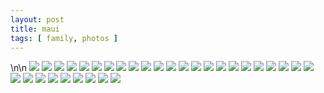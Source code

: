 ```yaml
---
layout: post
title: maui 
tags: [ family, photos ]
---
```


<div class="fotorama" data-allowfullscreen="true">\n<!--https://photos.app.goo.gl/RiyonH7BaSxJBUZKA-->\n    <img src="https://images.northbriton.net/cdn-cgi/image/width=800/https://images.northbriton.net/AP1GczPgIITjQJXoeQgTZDAzJEP_nVdcwuPObla7KBJsX_Cpt8qYyUxuMbkpa-9RDaRnoFEd-ODs9dR_WV2AbY46eNETtSKaFmwKoc1BIQPS_CpkuukqnInY" data-full="https://images.northbriton.net/AP1GczPgIITjQJXoeQgTZDAzJEP_nVdcwuPObla7KBJsX_Cpt8qYyUxuMbkpa-9RDaRnoFEd-ODs9dR_WV2AbY46eNETtSKaFmwKoc1BIQPS_CpkuukqnInY">
    <img src="https://images.northbriton.net/cdn-cgi/image/width=800/https://images.northbriton.net/AP1GczMmdrFROuvVCfUbThY7YklwwyE52QRKqlKi29WM_18nydS69MUWmnnAFHmhLtPTAL2qhJaNFF4POSiyFsuLk7EfdzVGC2PWiEu1Pd-K3RW7DZqRB5ji" data-full="https://images.northbriton.net/AP1GczMmdrFROuvVCfUbThY7YklwwyE52QRKqlKi29WM_18nydS69MUWmnnAFHmhLtPTAL2qhJaNFF4POSiyFsuLk7EfdzVGC2PWiEu1Pd-K3RW7DZqRB5ji">
    <img src="https://images.northbriton.net/cdn-cgi/image/width=800/https://images.northbriton.net/AP1GczPj-wxo5UthLCNnKPt4Rl9BwZ1_Nqr_qOSZ5Qq5IQkUHtXXGNtztExQPSoHXNMFdQa0IaLD3OnUhf8QSWgQu-IPRD1KpFrfAosRqgY1m1vBniDVgWLF" data-full="https://images.northbriton.net/AP1GczPj-wxo5UthLCNnKPt4Rl9BwZ1_Nqr_qOSZ5Qq5IQkUHtXXGNtztExQPSoHXNMFdQa0IaLD3OnUhf8QSWgQu-IPRD1KpFrfAosRqgY1m1vBniDVgWLF">
    <img src="https://images.northbriton.net/cdn-cgi/image/width=800/https://images.northbriton.net/AP1GczPyT86k_V4C0KA3N4TT23JO3glXeuwDQ-6ffFLxeYl1FpqVOPsOgT0D1qARaboqZpU1j7n44nejtUl2W8o_YsN779HNTHQGmp7KeNCpN7SA4UX-Hwfb" data-full="https://images.northbriton.net/AP1GczPyT86k_V4C0KA3N4TT23JO3glXeuwDQ-6ffFLxeYl1FpqVOPsOgT0D1qARaboqZpU1j7n44nejtUl2W8o_YsN779HNTHQGmp7KeNCpN7SA4UX-Hwfb">
    <img src="https://images.northbriton.net/cdn-cgi/image/width=800/https://images.northbriton.net/AP1GczNTWEbZMc7w3QXXCb84XbGb2_TVIFxP1qIc9gvOmMId5l4KTfwtvIBUjhBR97B_KC0XaBXcHBDGHzH2gu5YULeq-0eq6BG5M9Rsr958w2JPGQa69tKN" data-full="https://images.northbriton.net/AP1GczNTWEbZMc7w3QXXCb84XbGb2_TVIFxP1qIc9gvOmMId5l4KTfwtvIBUjhBR97B_KC0XaBXcHBDGHzH2gu5YULeq-0eq6BG5M9Rsr958w2JPGQa69tKN">
    <img src="https://images.northbriton.net/cdn-cgi/image/width=800/https://images.northbriton.net/AP1GczNr6tlodkIPqcBCQ-F4kbRzhZTJCbBUw_rUL6xmQ7lvUq4D6oMmPPwsXNqzqVDWWm757IlihjAcI9nR32IBxJyhoBX5TNh3zAAoF8t4ONCiwTieFCYg" data-full="https://images.northbriton.net/AP1GczNr6tlodkIPqcBCQ-F4kbRzhZTJCbBUw_rUL6xmQ7lvUq4D6oMmPPwsXNqzqVDWWm757IlihjAcI9nR32IBxJyhoBX5TNh3zAAoF8t4ONCiwTieFCYg">
    <img src="https://images.northbriton.net/cdn-cgi/image/width=800/https://images.northbriton.net/AP1GczNL1-DtJYCYWWp-p12zBhnlY6QFZukJiLUAlwm7k9L4UzYj6qTIGoppiNUlG81ROP9OO29nI4Zv2sVVNG110xMC14xQ5owodfjgNk-ZkdOETlNJ89Sy" data-full="https://images.northbriton.net/AP1GczNL1-DtJYCYWWp-p12zBhnlY6QFZukJiLUAlwm7k9L4UzYj6qTIGoppiNUlG81ROP9OO29nI4Zv2sVVNG110xMC14xQ5owodfjgNk-ZkdOETlNJ89Sy">
    <img src="https://images.northbriton.net/cdn-cgi/image/width=800/https://images.northbriton.net/AP1GczMfECLcw4mcjoj10uUIOuFqZnZoGU9zqt3L6pv5BdcPGLPX9IELHhfcyG6tr5Yej347najWWEmURvkjen4uhT13lCwuF_3lHvj5E3O4iM2aE_6Wx2t1" data-full="https://images.northbriton.net/AP1GczMfECLcw4mcjoj10uUIOuFqZnZoGU9zqt3L6pv5BdcPGLPX9IELHhfcyG6tr5Yej347najWWEmURvkjen4uhT13lCwuF_3lHvj5E3O4iM2aE_6Wx2t1">
    <img src="https://images.northbriton.net/cdn-cgi/image/width=800/https://images.northbriton.net/AP1GczOxUF8Mf_3T7VvM_VCJjm-MPiytfhOiIXJkP0UjJ3v1vG6Y-DmkbsFJlByGke8bqgApsa-qI9BwzMXIuOVurvZYe5Jk-foBqLzgBrTeQLD_tuiWjhBx" data-full="https://images.northbriton.net/AP1GczOxUF8Mf_3T7VvM_VCJjm-MPiytfhOiIXJkP0UjJ3v1vG6Y-DmkbsFJlByGke8bqgApsa-qI9BwzMXIuOVurvZYe5Jk-foBqLzgBrTeQLD_tuiWjhBx">
    <img src="https://images.northbriton.net/cdn-cgi/image/width=800/https://images.northbriton.net/AP1GczNwnqro7h98sNLDI6y3oGhVfYRNx_5kHSdGn6t_pdT2dSucKu9kKRpdbKxiuoin2nVrVp7JLbOPk4LnZ_yU7Joz9dMUk9AArqrKMfyPYk9wOj25Y7zx" data-full="https://images.northbriton.net/AP1GczNwnqro7h98sNLDI6y3oGhVfYRNx_5kHSdGn6t_pdT2dSucKu9kKRpdbKxiuoin2nVrVp7JLbOPk4LnZ_yU7Joz9dMUk9AArqrKMfyPYk9wOj25Y7zx">
    <img src="https://images.northbriton.net/cdn-cgi/image/width=800/https://images.northbriton.net/AP1GczOf6AHygJCLvH4qX6QJ6F5T9m3WGecCEUef2-UB2KjAg_-GDemPBcHb64TBWbpt76fEjgVxN2Ruxn_m7aoK8lqkefiu9Py_7PyfmKcaIGOtacaEAjus" data-full="https://images.northbriton.net/AP1GczOf6AHygJCLvH4qX6QJ6F5T9m3WGecCEUef2-UB2KjAg_-GDemPBcHb64TBWbpt76fEjgVxN2Ruxn_m7aoK8lqkefiu9Py_7PyfmKcaIGOtacaEAjus">
    <img src="https://images.northbriton.net/cdn-cgi/image/width=800/https://images.northbriton.net/AP1GczMB10s36LNQnn3RLVVyp5EK0JhmCOjQeOx46ANs0VnUZKHL7q1Kdx12y3-ep-76bJ7HEalYxXgU5sVyOtMD_spz7gb6IQ369SHuRcxLDH02KIa6hlej" data-full="https://images.northbriton.net/AP1GczMB10s36LNQnn3RLVVyp5EK0JhmCOjQeOx46ANs0VnUZKHL7q1Kdx12y3-ep-76bJ7HEalYxXgU5sVyOtMD_spz7gb6IQ369SHuRcxLDH02KIa6hlej">
    <img src="https://images.northbriton.net/cdn-cgi/image/width=800/https://images.northbriton.net/AP1GczMMvdvg4sU3X90_0t-LoIiboUPn6sJrUhWSjpx8kLY9JYL73OjAQU7tbQ_TxPn0XH1AudOlOEk8Pu4eUPb9GZOguGLbJ25wVx0ibBo4GqryKu3a0sfl" data-full="https://images.northbriton.net/AP1GczMMvdvg4sU3X90_0t-LoIiboUPn6sJrUhWSjpx8kLY9JYL73OjAQU7tbQ_TxPn0XH1AudOlOEk8Pu4eUPb9GZOguGLbJ25wVx0ibBo4GqryKu3a0sfl">
    <img src="https://images.northbriton.net/cdn-cgi/image/width=800/https://images.northbriton.net/AP1GczNmHxVX9FFUBgjvDSsmezkQtkb4hp0KEsykQ82yTAV17heRJ7ehSjVurwf9qDGrG2oMo3N6khwTf4_nG6ibqR1pGRWPPbTYL9Rlgb8-o9TPOv60XSYa" data-full="https://images.northbriton.net/AP1GczNmHxVX9FFUBgjvDSsmezkQtkb4hp0KEsykQ82yTAV17heRJ7ehSjVurwf9qDGrG2oMo3N6khwTf4_nG6ibqR1pGRWPPbTYL9Rlgb8-o9TPOv60XSYa">
    <img src="https://images.northbriton.net/cdn-cgi/image/width=800/https://images.northbriton.net/AP1GczNo_WUgIbPfpzIhKSOLei3VVUdgvd1cSZsq0Q4P7RbEa6DTN5Kp4JOk9htHhOGxi-_hzNn6nfRlftqTyKTVtGlyHk5bMQnSLJ-Z9g6AaScKsuYAqV06" data-full="https://images.northbriton.net/AP1GczNo_WUgIbPfpzIhKSOLei3VVUdgvd1cSZsq0Q4P7RbEa6DTN5Kp4JOk9htHhOGxi-_hzNn6nfRlftqTyKTVtGlyHk5bMQnSLJ-Z9g6AaScKsuYAqV06">
    <img src="https://images.northbriton.net/cdn-cgi/image/width=800/https://images.northbriton.net/AP1GczMXE3OS9i8ySqeK5P-tvMwAP94Rd5kHdt-hm17Lmt-V4xa9bwVkaJbWwD1Bi0ucG3joKFv05gwp6dRbciN7Uv55K18b21NGtGwaa-uWoc_coSEWDoCn" data-full="https://images.northbriton.net/AP1GczMXE3OS9i8ySqeK5P-tvMwAP94Rd5kHdt-hm17Lmt-V4xa9bwVkaJbWwD1Bi0ucG3joKFv05gwp6dRbciN7Uv55K18b21NGtGwaa-uWoc_coSEWDoCn">
    <img src="https://images.northbriton.net/cdn-cgi/image/width=800/https://images.northbriton.net/AP1GczMxBCZ87joSO-6QVlP8ubYEEme5xN2uc4DddwuAbAo7j2eJw3HUKiBnatTT2z8PlS5KPyAvK28th6xStmAZrc1g-P49cN9HwLuzIcm2b0hF4rV7Ovga" data-full="https://images.northbriton.net/AP1GczMxBCZ87joSO-6QVlP8ubYEEme5xN2uc4DddwuAbAo7j2eJw3HUKiBnatTT2z8PlS5KPyAvK28th6xStmAZrc1g-P49cN9HwLuzIcm2b0hF4rV7Ovga">
    <img src="https://images.northbriton.net/cdn-cgi/image/width=800/https://images.northbriton.net/AP1GczP7WFqbey6Csa6XDZ_o0HVXUIYzmC4eWtmcww8HOmdu-EeL29SIyS9cGTvxSjw6VGPBWzaEvA37LbDPtW8-JBO9odLK6s3m6G46cjaUbcBReB9vtphf" data-full="https://images.northbriton.net/AP1GczP7WFqbey6Csa6XDZ_o0HVXUIYzmC4eWtmcww8HOmdu-EeL29SIyS9cGTvxSjw6VGPBWzaEvA37LbDPtW8-JBO9odLK6s3m6G46cjaUbcBReB9vtphf">
    <img src="https://images.northbriton.net/cdn-cgi/image/width=800/https://images.northbriton.net/AP1GczNQLdXAP7dEWNP9vWbs6QLKm6ztHykJ905idCA61Dl6-4DTFZmREe4mBLbQfpHSK2dBaBDO7LtydXUaxJfLJ78tp2_jsyOrMG16H86fydLPhqV9sJTM" data-full="https://images.northbriton.net/AP1GczNQLdXAP7dEWNP9vWbs6QLKm6ztHykJ905idCA61Dl6-4DTFZmREe4mBLbQfpHSK2dBaBDO7LtydXUaxJfLJ78tp2_jsyOrMG16H86fydLPhqV9sJTM">
    <img src="https://images.northbriton.net/cdn-cgi/image/width=800/https://images.northbriton.net/AP1GczPGyL4vjVIgz2db7ttsy5MeWcFLNrFh8gxKR3Va4frvtEzTmCeJO9WSW4BM5a9pqDwCWPAjJHdJrY-C4MHutnP3TAAOT_ZEHv9DD1yvEJLJtACjRluc" data-full="https://images.northbriton.net/AP1GczPGyL4vjVIgz2db7ttsy5MeWcFLNrFh8gxKR3Va4frvtEzTmCeJO9WSW4BM5a9pqDwCWPAjJHdJrY-C4MHutnP3TAAOT_ZEHv9DD1yvEJLJtACjRluc">
    <img src="https://images.northbriton.net/cdn-cgi/image/width=800/https://images.northbriton.net/AP1GczPBwFPNqAehqrVh7lpllvBbWCHY13eqTm6mAU-ffCvajIQheZkL9EKVATwa9YRM4gWGozuCVHiBHToHZ-No50s30uAwEPhPjpQrAWNXgxvbVLG4kO_e" data-full="https://images.northbriton.net/AP1GczPBwFPNqAehqrVh7lpllvBbWCHY13eqTm6mAU-ffCvajIQheZkL9EKVATwa9YRM4gWGozuCVHiBHToHZ-No50s30uAwEPhPjpQrAWNXgxvbVLG4kO_e">
    <img src="https://images.northbriton.net/cdn-cgi/image/width=800/https://images.northbriton.net/AP1GczM0fmMlK4N3cKympqLwokzBfbIKnqcZsebs9OBkuiu4GUV6elvqrcA30hLzuDHwkAZZkBvMcEGMgRwdWoccjvtFQRauOBvCRtAMQl7GwdekgoxUt812" data-full="https://images.northbriton.net/AP1GczM0fmMlK4N3cKympqLwokzBfbIKnqcZsebs9OBkuiu4GUV6elvqrcA30hLzuDHwkAZZkBvMcEGMgRwdWoccjvtFQRauOBvCRtAMQl7GwdekgoxUt812">
    <img src="https://images.northbriton.net/cdn-cgi/image/width=800/https://images.northbriton.net/AP1GczNLoNBlyxaxDzHUIGBkHBRqRbDZh1a9N8PIJr7sVKA6ofQFRGVhqjSdHzBBClQjFYz9DsKtgNnvjGF3tXkfN4HCvZh4_nZs-sV1-99Zezm1iwTUg-P4" data-full="https://images.northbriton.net/AP1GczNLoNBlyxaxDzHUIGBkHBRqRbDZh1a9N8PIJr7sVKA6ofQFRGVhqjSdHzBBClQjFYz9DsKtgNnvjGF3tXkfN4HCvZh4_nZs-sV1-99Zezm1iwTUg-P4">
    <img src="https://images.northbriton.net/cdn-cgi/image/width=800/https://images.northbriton.net/AP1GczPPlJDM2v7M18nreCW-u1tRM5otbnXoJsS09OLk_hIkB6vMKBiMNgz7AiCJ8dyITHce797at9Ewb96QrCkThikr6LGl-ibfjrQ5j9tDc28X4WiVNUKR" data-full="https://images.northbriton.net/AP1GczPPlJDM2v7M18nreCW-u1tRM5otbnXoJsS09OLk_hIkB6vMKBiMNgz7AiCJ8dyITHce797at9Ewb96QrCkThikr6LGl-ibfjrQ5j9tDc28X4WiVNUKR">
    <img src="https://images.northbriton.net/cdn-cgi/image/width=800/https://images.northbriton.net/AP1GczNzcRPBrQpYTdxyUs07ei-LJHHWg1esNiotkwQv7JdXMsr3C_q2Q5mlDszV9C34UcAfox2xkpOGur6NycdECxsQkj2wwNkrMY0k0VpBG57AXrSvPnna" data-full="https://images.northbriton.net/AP1GczNzcRPBrQpYTdxyUs07ei-LJHHWg1esNiotkwQv7JdXMsr3C_q2Q5mlDszV9C34UcAfox2xkpOGur6NycdECxsQkj2wwNkrMY0k0VpBG57AXrSvPnna">
    <img src="https://images.northbriton.net/cdn-cgi/image/width=800/https://images.northbriton.net/AP1GczM_-rptqE9Bui4xyZa-KFWdA7RUzkoR01QcgTHpATwM7wZT61XH1AEDN7rL1haxS2lCLf3IyGEP9rtqT-ennN4fIDBYkBWEpJi_f23UMX0wk2jBjNhu" data-full="https://images.northbriton.net/AP1GczM_-rptqE9Bui4xyZa-KFWdA7RUzkoR01QcgTHpATwM7wZT61XH1AEDN7rL1haxS2lCLf3IyGEP9rtqT-ennN4fIDBYkBWEpJi_f23UMX0wk2jBjNhu">
    <img src="https://images.northbriton.net/cdn-cgi/image/width=800/https://images.northbriton.net/AP1GczOR6duL-g5Xkz45aJg6JnZRyS-UVzqFdB-2DJijRFrFVMnfNZP26GMFM8A23m8ARPZVKQqVB9LVD4JBnMWRW-O3NBX2jO5O4eeowmk6Q6enkvNyIIG1" data-full="https://images.northbriton.net/AP1GczOR6duL-g5Xkz45aJg6JnZRyS-UVzqFdB-2DJijRFrFVMnfNZP26GMFM8A23m8ARPZVKQqVB9LVD4JBnMWRW-O3NBX2jO5O4eeowmk6Q6enkvNyIIG1">
    <img src="https://images.northbriton.net/cdn-cgi/image/width=800/https://images.northbriton.net/AP1GczNLoNBlyxaxDzHUIGBkHBRqRbDZh1a9N8PIJr7sVKA6ofQFRGVhqjSdHzBBClQjFYz9DsKtgNnvjGF3tXkfN4HCvZh4_nZs-sV1-99Zezm1iwTUg-P4" data-full="https://images.northbriton.net/AP1GczNLoNBlyxaxDzHUIGBkHBRqRbDZh1a9N8PIJr7sVKA6ofQFRGVhqjSdHzBBClQjFYz9DsKtgNnvjGF3tXkfN4HCvZh4_nZs-sV1-99Zezm1iwTUg-P4">
    <img src="https://images.northbriton.net/cdn-cgi/image/width=800/https://images.northbriton.net/AP1GczNLoNBlyxaxDzHUIGBkHBRqRbDZh1a9N8PIJr7sVKA6ofQFRGVhqjSdHzBBClQjFYz9DsKtgNnvjGF3tXkfN4HCvZh4_nZs-sV1-99Zezm1iwTUg-P4" data-full="https://images.northbriton.net/AP1GczNLoNBlyxaxDzHUIGBkHBRqRbDZh1a9N8PIJr7sVKA6ofQFRGVhqjSdHzBBClQjFYz9DsKtgNnvjGF3tXkfN4HCvZh4_nZs-sV1-99Zezm1iwTUg-P4">
    <img src="https://images.northbriton.net/cdn-cgi/image/width=800/https://images.northbriton.net/AP1GczMShq3sCao3j3_pHkZdymeojCxGwvhkgFB1Mj8MgWPq1u8qWe6TKwm0War2zqrRukRdhm5kqxV32yOQX21EaiEKOjtgkATHAEJOg1UTbGD7eVhv4iAL" data-full="https://images.northbriton.net/AP1GczMShq3sCao3j3_pHkZdymeojCxGwvhkgFB1Mj8MgWPq1u8qWe6TKwm0War2zqrRukRdhm5kqxV32yOQX21EaiEKOjtgkATHAEJOg1UTbGD7eVhv4iAL">
    <img src="https://images.northbriton.net/cdn-cgi/image/width=800/https://images.northbriton.net/AP1GczPP1LoLLuRZOQZ4x1kVv5up7wwUSinAKaSGKr2bNLiRJaXCrMII_4vVlVK7TXVbD00l_MBXBVRKflklu1RImMaAlvoIZz8EA_djOGSblpezR9rwHqKY" data-full="https://images.northbriton.net/AP1GczPP1LoLLuRZOQZ4x1kVv5up7wwUSinAKaSGKr2bNLiRJaXCrMII_4vVlVK7TXVbD00l_MBXBVRKflklu1RImMaAlvoIZz8EA_djOGSblpezR9rwHqKY">
    <img src="https://images.northbriton.net/cdn-cgi/image/width=800/https://images.northbriton.net/AP1GczNvndP6IA4n07YjI2aPt6x9gj39IDizp7DtKbHX1_-uABrWnvDn6rpnQUf_MvSol9b8lcpY2VH_uWvCyjai1TxwaF-97QwCPBKLvBFJTyqyBARSxIpt" data-full="https://images.northbriton.net/AP1GczNvndP6IA4n07YjI2aPt6x9gj39IDizp7DtKbHX1_-uABrWnvDn6rpnQUf_MvSol9b8lcpY2VH_uWvCyjai1TxwaF-97QwCPBKLvBFJTyqyBARSxIpt">
